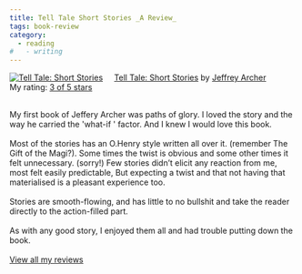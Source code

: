 ```yaml
---
title: Tell Tale Short Stories _A Review_
tags: book-review
category:
  - reading
#   - writing
---
```



<a href="https://www.goodreads.com/book/show/33574107-tell-tale" style="float: left; padding-right: 20px"><img border="0" alt="Tell Tale: Short Stories" src="https://i.gr-assets.com/images/S/compressed.photo.goodreads.com/books/1497939951l/33574107._SX98_.jpg" /></a><a href="https://www.goodreads.com/book/show/33574107-tell-tale">Tell Tale: Short Stories</a> by <a href="https://www.goodreads.com/author/show/4820.Jeffrey_Archer">Jeffrey Archer</a><br/>
My rating: <a href="https://www.goodreads.com/review/show/2248813090">3 of 5 stars</a><br /><br />


My first book of Jeffery Archer was paths of glory. I loved the story and the way he carried the 'what-if ' factor. And I knew I would love this book. 
<br /><br />
Most of the stories has an O.Henry style written all over it. (remember The Gift of the Magi?). Some times the twist is obvious and some other times it felt unnecessary. (sorry!) Few stories didn’t elicit any reaction from me, most felt easily predictable, But expecting a twist and that not having that materialised is a pleasant experience too.
<br /><br />
Stories are smooth-flowing, and has little to no bullshit and take the reader directly to the action-filled part.
<br /><br />
As with any good story, I enjoyed them all and had trouble putting down the book.
<br/><br/>
<a href="https://www.goodreads.com/review/list/33625087-cmrmahesh">View all my reviews</a>
